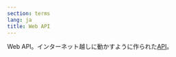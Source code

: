 ```yaml
---
section: terms
lang: ja
title: Web API
---
```


Web API。インターネット越しに動かすように作られた[API](/glossary/ja/terms/api/)。
